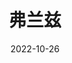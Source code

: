 ---
title: '弗兰兹'
date: '2022-10-26'
price: '20.0'
theaters: ['北京大学百周年纪念讲堂']
seat: ['10-2  1F']
remark: ['原声', '导赏']
---